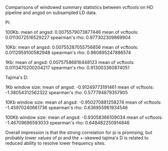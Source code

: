 Comparisons of windowed summary statistics between vcftools on HD pipeline and angsd on subsampled LD data. 

Pi:

100Kb:
mean of angsd:	0.0075579073877446
mean of vcftools:	0.0113072516529227
spearman's rho:	0.977302309869904

10Kb:
mean of angsd:	0.00755287055756856
mean of vcftools:	0.0112959100582948
spearman's rho:	0.960895247886574

1Kb: 
mean of angsd:	0.00757586816448123
mean of vcftools:	0.0113470200204217
spearman's rho:	0.913003360874051

Tajima's D:

1Kb window size:
mean of angsd:	-0.91249773191461
mean of vcftools:	-1.38054312562322
spearman's rho:	0.577794879357905

10Kb window size:
mean of angsd:	-0.950270881258274
mean of vcftools:	-1.45970240661736
spearman's rho:	0.636955961934546

100Kb window size:
mean of angsd:	-0.93058366109034
mean of vcftools:	-1.46709696593033
spearman's rho:	0.648482250914846

Overall impression is that the strong correlation for pi is promising, but probably lower values of pi and the +-skewed tajima's D is related to reduced ability to resolve lower frequency sites. 
